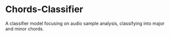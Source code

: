 # Chords-Classifier
A classifier model focusing on audio sample analysis, classifying into major and minor chords.
